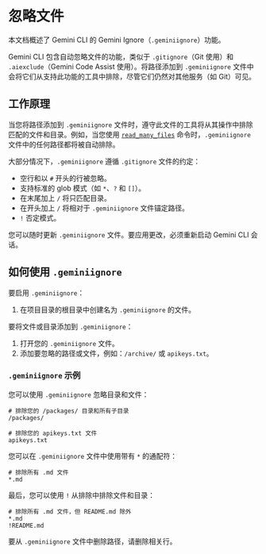 # 忽略文件

本文档概述了 Gemini CLI 的 Gemini Ignore（`.geminiignore`）功能。

Gemini CLI 包含自动忽略文件的功能，类似于 `.gitignore`（Git 使用）和 `.aiexclude`（Gemini Code Assist 使用）。将路径添加到 `.geminiignore` 文件中会将它们从支持此功能的工具中排除，尽管它们仍然对其他服务（如 Git）可见。

## 工作原理

当您将路径添加到 `.geminiignore` 文件时，遵守此文件的工具将从其操作中排除匹配的文件和目录。例如，当您使用 [`read_many_files`](./tools/multi-file.md) 命令时，`.geminiignore` 文件中的任何路径都将被自动排除。

大部分情况下，`.geminiignore` 遵循 `.gitignore` 文件的约定：

- 空行和以 `#` 开头的行被忽略。
- 支持标准的 glob 模式（如 `*`、`?` 和 `[]`）。
- 在末尾加上 `/` 将只匹配目录。
- 在开头加上 `/` 将相对于 `.geminiignore` 文件锚定路径。
- `!` 否定模式。

您可以随时更新 `.geminiignore` 文件。要应用更改，必须重新启动 Gemini CLI 会话。

## 如何使用 `.geminiignore`

要启用 `.geminiignore`：

1. 在项目目录的根目录中创建名为 `.geminiignore` 的文件。

要将文件或目录添加到 `.geminiignore`：

1. 打开您的 `.geminiignore` 文件。
2. 添加要忽略的路径或文件，例如：`/archive/` 或 `apikeys.txt`。

### `.geminiignore` 示例

您可以使用 `.geminiignore` 忽略目录和文件：

```
# 排除您的 /packages/ 目录和所有子目录
/packages/

# 排除您的 apikeys.txt 文件
apikeys.txt
```

您可以在 `.geminiignore` 文件中使用带有 `*` 的通配符：

```
# 排除所有 .md 文件
*.md
```

最后，您可以使用 `!` 从排除中排除文件和目录：

```
# 排除所有 .md 文件，但 README.md 除外
*.md
!README.md
```

要从 `.geminiignore` 文件中删除路径，请删除相关行。